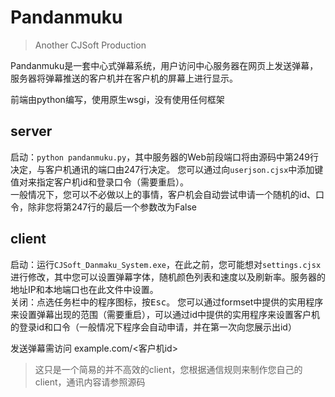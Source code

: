 # Pandanmuku

> Another CJSoft Production

Pandanmuku是一套中心式弹幕系统，用户访问中心服务器在网页上发送弹幕，服务器将弹幕推送的客户机并在客户机的屏幕上进行显示。

前端由python编写，使用原生wsgi，没有使用任何框架

## server
启动：`python pandanmuku.py`，其中服务器的Web前段端口将由源码中第249行决定，与客户机通讯的端口由247行决定。
您可以通过向`userjson.cjsx`中添加键值对来指定客户机id和登录口令（需要重启）。  
一般情况下，您可以不必做以上的事情，客户机会自动尝试申请一个随机的id、口令，除非您将第247行的最后一个参数改为False

## client
启动：运行`CJSoft_Danmaku_System.exe`，在此之前，您可能想对`settings.cjsx`进行修改，其中您可以设置弹幕字体，随机颜色列表和速度以及刷新率。服务器的地址IP和本地端口也在此文件中设置。  
关闭：点选任务栏中的程序图标，按<kbd>Esc</kbd>。
您可以通过formset中提供的实用程序来设置弹幕出现的范围（需要重启），可以通过id中提供的实用程序来设置客户机的登录id和口令（一般情况下程序会自动申请，并在第一次向您展示出id）

发送弹幕需访问 example.com/<客户机id>

> 这只是一个简易的并不高效的client，您根据通信规则来制作您自己的client，通讯内容请参照源码

